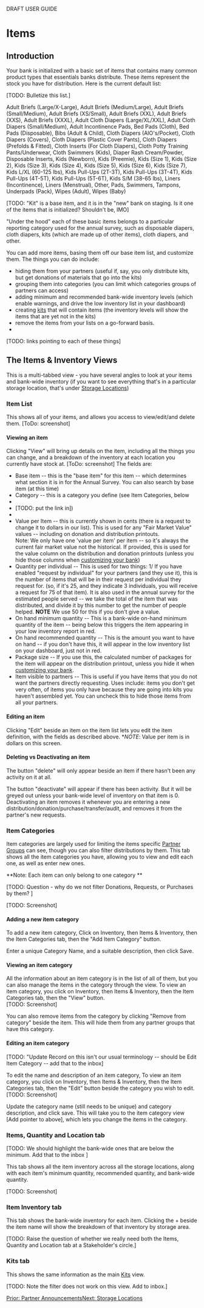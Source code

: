 DRAFT USER GUIDE
# Items
## Introduction
Your bank is initialized with  a basic set of items that contains many common product types that essentials banks distribute.   These items represent the stock you have for distribution.  Here is the current default list:  

[TODO: Bulletize this list.]

Adult Briefs (Large/X-Large),
Adult Briefs (Medium/Large),
Adult Briefs (Small/Medium),
Adult Briefs (XS/Small),
Adult Briefs (XXL),
Adult Briefs (XXS),
Adult Briefs (XXXL),
Adult Cloth Diapers (Large/XL/XXL),
Adult Cloth Diapers (Small/Medium),
Adult Incontinence Pads,
Bed Pads (Cloth),
Bed Pads (Disposable),
Bibs (Adult & Child),
Cloth Diapers (AIO's/Pocket),
Cloth Diapers (Covers),
Cloth Diapers (Plastic Cover Pants),
Cloth Diapers (Prefolds & Fitted),
Cloth Inserts (For Cloth Diapers),
Cloth Potty Training Pants/Underwear,
Cloth Swimmers (Kids),
Diaper Rash Cream/Powder,
Disposable Inserts,
Kids (Newborn),
Kids (Preemie),
Kids (Size 1),
Kids (Size 2),
Kids (Size 3),
Kids (Size 4),
Kids (Size 5),
Kids (Size 6),
Kids (Size 7),
Kids L/XL (60-125 lbs),
Kids Pull-Ups (2T-3T),
Kids Pull-Ups (3T-4T),
Kids Pull-Ups (4T-5T),
Kids Pull-Ups (5T-6T),
Kids S/M (38-65 lbs),
Liners (Incontinence),
Liners (Menstrual),
Other,
Pads,
Swimmers,
Tampons,
Underpads (Pack),
Wipes (Adult),
Wipes (Baby)




[TODO: "Kit" is a base item, and it is in the "new" bank on staging.    Is it one of the items that is initialized?  Shouldn't be, IMO] 


"Under the hood" each of these basic items belongs to a particular reporting category used for the annual survey, such as disposable diapers, cloth diapers, kits (which are made up of other items), cloth diapers, and other.

You can add more items, basing them off our base item list, and customize them.   The things you can do include:
 - hiding them from your partners (useful if, say, you only distribute kits, but get donations of materials that go into the kits)
 - grouping them into categories (you can limit which categories groups of partners can access) 
 - adding minimum and recommended bank-wide inventory levels (which enable warnings, and drive the low inventory list in your dashboard)
 - creating [kits](inventory_kits.md) that will contain items (the inventory levels will show the items that are yet not in the kits)
 - remove the items from your lists on a go-forward basis.
 - 
[TODO:  links pointing to each of these things]

## The Items & Inventory Views

This is a multi-tabbed view - you have several angles to look at your items and bank-wide inventory (if you want to see everything that's in a particular storage location, that's under [Storage Locations](inventory_storage_locations.md))
### Item List
This shows all of your items, and allows you access to view/edit/and delete them.
[ToDo: screenshot]
#### Viewing an item
Clicking "View" will bring up details on the item, including all the things you can change, and a breakdown of the inventory at each location you currently have stock at.
[ToDo: screenshot]
The fields are:
- Base item -- this is the "base item" for this item -- which determines what section it is in for the Annual Survey.  You can also search by base item (at this time)
- Category -- this is a category you define (see Item Categories, below 
- 
- [TODO:  put the link in])
- 
- Value per Item -- this is currently shown in cents (there is a request to change it to dollars in our list).  This is used for any "Fair Market Value" values -- including on donation and distribution printouts.  
Note: We only have one 'value per item' per item -- so it's always the current fair market value not the historical.  If provided, this is used for the value column on the distribution and donation printouts (unless you hide those columns when [customizing your bank](getting_started_customization.md))
- Quantity per individual -- This is used for two things:  1/  If you have enabled "request by individual" for your partners (and they use it), this is the number of items that will be in their request per individual they request for.  (so, if it's 25, and they indicate 3 individuals,  you will receive a request for 75 of that item).  It is also used in the annual survey for the estimated people served -- we take the total of the item that was distributed, and divide it by this number to get the number of people helped.  **NOTE** We use 50 for this if you don't give a value.
- On hand minimum quantity -- This is a bank-wide on-hand minimum quantity of the item -- being below this triggers the item appearing in your low inventory report in red.
- On hand recommended quantity -- This is the amount you want to have on hand -- if you don't have this, it will appear in the low inventory list on your dashboard, just not in red.
- Package size -- If you use this, the calculated number of packages for the item will appear on the distribution printout, unless you hide it when [customizing your bank](getting_started_customization.md).
- Item visible to partners -- This is useful if you have items that you do not want the partners directly requesting.   Uses include: items you don't get very often,  of items you only have because they are going into kits you haven't assembled yet. You can uncheck this to hide those items from all your partners.
#### Editing an item
Clicking "Edit" beside an item on the item list lets you edit the item definition, with the fields as described above. **NOTE*:  Value per item is in dollars on this screen. 
#### Deleting vs Deactivating an item
The button "delete" will only appear beside an item if there hasn't been any activity on it at all.  

The button "deactivate" will appear if there has been activity.  But it will be greyed out unless your bank-wide level of inventory on that item is 0.
Deactivating an item removes it whenever you are entering a new distribution/donation/purchase/transfer/audit, and removes it from the partner's new requests.

### Item Categories 

Item categories are largely used for limiting the items specific [Partner Groups](pm_partner_groups.md) can see, though you can also filter distributions by them.  This tab shows all the item categories you have, allowing you to view and edit each one, as well as enter new ones.

**Note:  Each item can only belong to one category **

[TODO:  Question - why do we not filter Donations, Requests, or Purchases by them? ]  

[TODO:  Screenshot]
#### Adding a new item category
To add a new item category,  Click on Inventory, then Items & Inventory, then the Item Categories tab, then the "Add Item Category" button.  

Enter a unique Category Name, and a suitable description, then click Save.

#### Viewing an item category
All the information about an item category is in the list of all of them,  but you can also manage the items in the category through the view.  To view an item category,  you click on Inventory, then Items & Inventory, then the Item Categories tab, then the "View" button.  
[TODO: Screenshot]

You can also remove items from the category by clicking "Remove from category" beside the item.   This will hide them from any partner groups that have this category.  

#### Editing an item category
[TODO:  "Update Record on this isn't our usual terminology  -- should be Edit Item Category -- add that to the inbox]

To edit the name and description of an item category,   To view an item category,  you click on Inventory, then Items & Inventory, then the Item Categories tab, then the "Edit" button beside the category you wish to edit.  
[TODO: Screenshot]

Update the category name (still needs to be unique) and category description, and click save.  This will take you to the item category view [Add pointer to above], which lets you change the items in the category.

### Items, Quantity and Location tab

[TODO:  We should highlight the bank-wide ones that are below the minimum.  Add that to the inbox ]

This tab shows all the item inventory across all the storage locations, along with each item's minimum quantity, recommended quantity, and bank-wide quantity.  

[TODO: Screenshot]

### Item Inventory tab

This tab shows the bank-wide inventory for each item.   Clicking the + beside the item name will show the breakdown of that inventory by storage area.

[TODO:  Raise the question of whether we really need both the Items, Quantity and Location tab at a Stakeholder's circle.]

### Kits tab
This shows the same information as the main [Kits](inventory_kits.md) view. 

[TODO:  Note the filter does not work on this view.  Add to inbox.]


[Prior: Partner Announcements](pm_announcements.md)[Next: Storage Locations](inventory_storage_locations.md)












